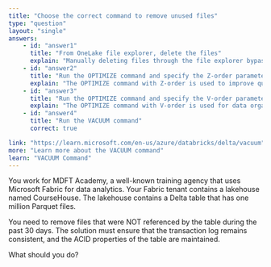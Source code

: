 ```yaml
---
title: "Choose the correct command to remove unused files"
type: "question"
layout: "single"
answers:
    - id: "answer1"
      title: "From OneLake file explorer, delete the files"
      explain: "Manually deleting files through the file explorer bypasses the Delta Lake transaction log, which can lead to data inconsistency and violates ACID properties"
    - id: "answer2"
      title: "Run the OPTIMIZE command and specify the Z-order parameter"
      explain: "The OPTIMIZE command with Z-order is used to improve query performance by co-locating related data, not for removing unused files"
    - id: "answer3"
      title: "Run the OPTIMIZE command and specify the V-order parameter"
      explain: "The OPTIMIZE command with V-order is used for data organization and performance optimization, not for removing unused files"
    - id: "answer4"
      title: "Run the VACUUM command"
      correct: true

link: "https://learn.microsoft.com/en-us/azure/databricks/delta/vacuum"
more: "Learn more about the VACUUM command"
learn: "VACUUM Command"
---
```


You work for MDFT Academy, a well-known training agency that uses Microsoft Fabric for data analytics. Your Fabric tenant contains a lakehouse named CourseHouse. The lakehouse contains a Delta table that has one million Parquet files. 

You need to remove files that were NOT referenced by the table during the past 30 days. The solution must ensure that the transaction log remains consistent, and the ACID properties of the table are maintained.

What should you do?
